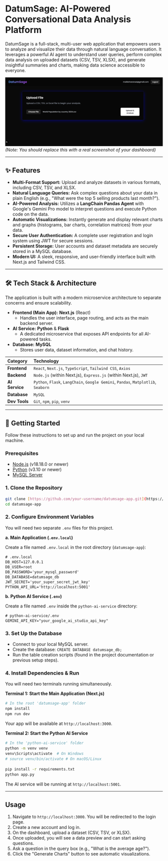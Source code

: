 # DatumSage: AI-Powered Conversational Data Analysis Platform

DatumSage is a full-stack, multi-user web application that empowers users to analyze and visualize their data through natural language conversation. It leverages a powerful AI agent to understand user queries, perform complex data analysis on uploaded datasets (CSV, TSV, XLSX), and generate insightful summaries and charts, making data science accessible to everyone.

![DatumSage Dashboard Screenshot](https://github.com/CharanDeekonda/datumsage-app/blob/master/Screenshots/Dashboard.png) 
*(Note: You should replace this with a real screenshot of your dashboard)*

---

## ✨ Features

-   **Multi-Format Support:** Upload and analyze datasets in various formats, including CSV, TSV, and XLSX.
-   **Natural Language Queries:** Ask complex questions about your data in plain English (e.g., "What were the top 5 selling products last month?").
-   **AI-Powered Analysis:** Utilizes a **LangChain Pandas Agent** with Google's Gemini Pro model to interpret questions and execute Python code on the data.
-   **Automatic Visualizations:** Instantly generate and display relevant charts and graphs (histograms, bar charts, correlation matrices) from your data.
-   **Secure User Authentication:** A complete user registration and login system using JWT for secure sessions.
-   **Persistent Storage:** User accounts and dataset metadata are securely stored in a MySQL database.
-   **Modern UI:** A sleek, responsive, and user-friendly interface built with Next.js and Tailwind CSS.

---

## 🛠️ Tech Stack & Architecture

The application is built with a modern microservice architecture to separate concerns and ensure scalability.

-   **Frontend (Main App):** **Next.js** (React)
    -   Handles the user interface, page routing, and acts as the main backend server.
-   **AI Service:** **Python** & **Flask**
    -   A dedicated microservice that exposes API endpoints for all AI-powered tasks.
-   **Database:** **MySQL**
    -   Stores user data, dataset information, and chat history.

| Category   | Technology                                                              |
| :--------- | :---------------------------------------------------------------------- |
| **Frontend** | `React`, `Next.js`, `TypeScript`, `Tailwind CSS`, `Axios`                 |
| **Backend** | `Node.js` (within Next.js), `Express.js` (within Next.js), `JWT`        |
| **AI Service** | `Python`, `Flask`, `LangChain`, `Google Gemini`, `Pandas`, `Matplotlib`, `Seaborn` |
| **Database** | `MySQL`                                                                 |
| **Dev Tools**| `Git`, `npm`, `pip`, `venv`                                             |

---

## 🚀 Getting Started

Follow these instructions to set up and run the project on your local machine.

### Prerequisites

-   [Node.js](https://nodejs.org/) (v18.18.0 or newer)
-   [Python](https://www.python.org/downloads/) (v3.10 or newer)
-   [MySQL Server](https://dev.mysql.com/downloads/mysql/)

### 1. Clone the Repository

```bash
git clone [https://github.com/your-username/datumsage-app.git](https://github.com/your-username/datumsage-app.git)
cd datumsage-app
```

### 2. Configure Environment Variables

You will need two separate `.env` files for this project.

**a. Main Application (`.env.local`)**

Create a file named `.env.local` in the root directory (`datumsage-app`):

```
# .env.local
DB_HOST=127.0.0.1
DB_USER=root
DB_PASSWORD='your_mysql_password'
DB_DATABASE=datumsage_db
JWT_SECRET='your_super_secret_jwt_key'
PYTHON_API_URL='http://localhost:5001'
```

**b. Python AI Service (`.env`)**

Create a file named `.env` inside the `python-ai-service` directory:

```
# python-ai-service/.env
GEMINI_API_KEY="your_google_ai_studio_api_key"
```

### 3. Set Up the Database

-   Connect to your local MySQL server.
-   Create the database: `CREATE DATABASE datumsage_db;`
-   Run the table creation scripts (found in the project documentation or previous setup steps).

### 4. Install Dependencies & Run

You will need two terminals running simultaneously.

**Terminal 1: Start the Main Application (Next.js)**

```bash
# In the root 'datumsage-app' folder
npm install
npm run dev
```
Your app will be available at `http://localhost:3000`.

**Terminal 2: Start the Python AI Service**

```bash
# In the 'python-ai-service' folder
python -m venv venv
venv\Scripts\activate  # On Windows
# source venv/bin/activate # On macOS/Linux

pip install -r requirements.txt
python app.py
```
The AI service will be running at `http://localhost:5001`.

---

## Usage

1.  Navigate to `http://localhost:3000`. You will be redirected to the login page.
2.  Create a new account and log in.
3.  On the dashboard, upload a dataset (CSV, TSV, or XLSX).
4.  Once uploaded, you will see a data preview and can start asking questions.
5.  Ask a question in the query box (e.g., "What is the average age?").
6.  Click the "Generate Charts" button to see automatic visualizations.

